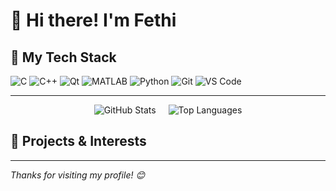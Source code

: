 # 👋 Hi there! I'm Fethi

## 🧰 My Tech Stack

![C](https://img.shields.io/badge/C-00599C?style=flat&logo=c&logoColor=white)
![C++](https://img.shields.io/badge/C++-00599C?style=flat&logo=cplusplus&logoColor=white)
![Qt](https://img.shields.io/badge/Qt-41CD52?style=flat&logo=qt&logoColor=white)
![MATLAB](https://img.shields.io/badge/MATLAB-0076A8?style=flat&logo=Mathworks&logoColor=white)
![Python](https://img.shields.io/badge/Python-3776AB?style=flat&logo=python&logoColor=white)
![Git](https://img.shields.io/badge/Git-F05032?style=flat&logo=git&logoColor=white)
![VS Code](https://img.shields.io/badge/VS%20Code-007ACC?style=flat&logo=visual-studio-code&logoColor=white)

---

<div align="center" style="display: flex; justify-content: center; gap: 20px;">
  <img src="https://github-readme-stats.vercel.app/api?username=fethicekinmez&show_icons=true&theme=tokyonight" alt="GitHub Stats" />
  <img src="https://github-readme-stats.vercel.app/api/top-langs/?username=fethicekinmez&layout=compact&theme=tokyonight" alt="Top Languages" />
</div>


## 🌟 Projects & Interests

---

_Thanks for visiting my profile! 😊_
